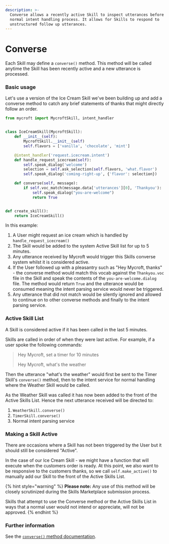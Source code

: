 ```yaml
---
description: >-
  Converse allows a recently active Skill to inspect utterances before the
  normal intent handling process. It allows for Skills to respond to
  unstructured follow up utterances.
---
```


# Converse

Each Skill may define a `converse()` method. This method will be called anytime the Skill has been recently active and a new utterance is processed. 

### Basic usage

Let's use a version of the Ice Cream Skill we've been building up and add a converse method to catch any brief statements of thanks that might directly follow an order.

```python
from mycroft import MycroftSkill, intent_handler


class IceCreamSkill(MycroftSkill):
    def __init__(self):
        MycroftSkill.__init__(self)
        self.flavors = ['vanilla', 'chocolate', 'mint']

    @intent_handler('request.icecream.intent')
    def handle_request_icecream(self):
        self.speak_dialog('welcome')
        selection = self.ask_selection(self.flavors, 'what.flavor')
        self.speak_dialog('coming-right-up', {'flavor': selection})

    def converse(self, message):
        if self.voc_match(message.data['utterances'][0], 'Thankyou'):
            self.speak_dialog("you-are-welcome")
            return True


def create_skill():
    return IceCreamSkill()
```

In this example:

1. A User might request an ice cream which is handled by `handle_request_icecream()` 
2. The Skill would be added to the system Active Skill list for up to 5 minutes.
3. Any utterance received by Mycroft would trigger this Skills converse system whilst it is considered active.
4. If the User followed up with a pleasantry such as "Hey Mycroft, thanks" - the converse method would match this vocab against the `Thankyou.voc` file in the Skill and speak the contents of the `you-are-welcome.dialog` file. The method would return `True` and the utterance would be consumed meaning the intent parsing service would never be triggered.
5. Any utterance that did not match would be silently ignored and allowed to continue on to other converse methods and finally to the intent parsing service.

### Active Skill List

A Skill is considered active if it has been called in the last 5 minutes.

Skills are called in order of when they were last active. For example, if a user spoke the following commands:

> Hey Mycroft, set a timer for 10 minutes
>
> Hey Mycroft, what's the weather

Then the utterance "what's the weather" would first be sent to the Timer Skill's `converse()` method, then to the intent service for normal handling where the Weather Skill would be called.

As the Weather Skill was called it has now been added to the front of the Active Skills List. Hence the next utterance received will be directed to:

1. `WeatherSkill.converse()`
2. `TimerSkill.converse()`
3. Normal intent parsing service

### Making a Skill Active

There are occasions where a Skill has not been triggered by the User but it should still be considered "Active".

In the case of our Ice Cream Skill - we might have a function that will execute when the customers order is ready. At this point, we also want to be responsive to the customers thanks, so we call `self.make_active()` to manually add our Skill to the front of the Active Skills List.

{% hint style="warning" %}
**Please note:** Any use of this method will be closely scrutinized during the Skills Marketplace submission process.

Skills that attempt to use the Converse method or the Active Skills List in ways that a normal user would not intend or appreciate, will not be approved.
{% endhint %}

### Further information 

See the [`converse()` method documentation](https://mycroft-core.readthedocs.io/en/latest/source/mycroft.html#mycroft.MycroftSkill.converse).

